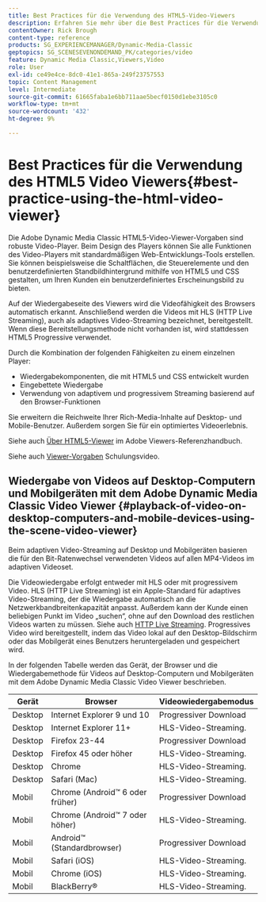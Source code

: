 ```yaml
---
title: Best Practices für die Verwendung des HTML5-Video-Viewers
description: Erfahren Sie mehr über die Best Practices für die Verwendung des HTML5-Video-Viewers.
contentOwner: Rick Brough
content-type: reference
products: SG_EXPERIENCEMANAGER/Dynamic-Media-Classic
geptopics: SG_SCENESEVENONDEMAND_PK/categories/video
feature: Dynamic Media Classic,Viewers,Video
role: User
exl-id: ce49e4ce-8dc0-41e1-865a-249f23757553
topic: Content Management
level: Intermediate
source-git-commit: 61665faba1e6bb711aae5becf0150d1ebe3105c0
workflow-type: tm+mt
source-wordcount: '432'
ht-degree: 9%

---
```


# Best Practices für die Verwendung des HTML5 Video Viewers{#best-practice-using-the-html-video-viewer}

Die Adobe Dynamic Media Classic HTML5-Video-Viewer-Vorgaben sind robuste Video-Player. Beim Design des Players können Sie alle Funktionen des Video-Players mit standardmäßigen Web-Entwicklungs-Tools erstellen. Sie können beispielsweise die Schaltflächen, die Steuerelemente und den benutzerdefinierten Standbildhintergrund mithilfe von HTML5 und CSS gestalten, um Ihren Kunden ein benutzerdefiniertes Erscheinungsbild zu bieten.

Auf der Wiedergabeseite des Viewers wird die Videofähigkeit des Browsers automatisch erkannt. Anschließend werden die Videos mit HLS (HTTP Live Streaming), auch als adaptives Video-Streaming bezeichnet, bereitgestellt. Wenn diese Bereitstellungsmethode nicht vorhanden ist, wird stattdessen HTML5 Progressive verwendet.

Durch die Kombination der folgenden Fähigkeiten zu einem einzelnen Player:

* Wiedergabekomponenten, die mit HTML5 und CSS entwickelt wurden
* Eingebettete Wiedergabe
* Verwendung von adaptivem und progressivem Streaming basierend auf den Browser-Funktionen

Sie erweitern die Reichweite Ihrer Rich-Media-Inhalte auf Desktop- und Mobile-Benutzer. Außerdem sorgen Sie für ein optimiertes Videoerlebnis.

Siehe auch [Über HTML5-Viewer](https://experienceleague.adobe.com/de/docs/dynamic-media-developer-resources/library/viewers-for-aem-assets-only/c-html5-aem-asset-viewers#viewers-for-aem-assets-only) im Adobe Viewers-Referenzhandbuch.

Siehe auch [Viewer-Vorgaben](https://s7d5.scene7.com/s7viewers/html5/VideoViewer.html?videoserverurl=https://s7d5.scene7.com/is/content/&emailurl=https://s7d5.scene7.com/s7/emailFriend&serverUrl=https://s7d5.scene7.com/is/image/&config=Scene7SharedAssets/Universal_HTML5_Video&contenturl=https://s7d5.scene7.com/skins/&asset=S7tutorials/550_viewer-presets_converted%20renamed_Done-AVS) Schulungsvideo.

## Wiedergabe von Videos auf Desktop-Computern und Mobilgeräten mit dem Adobe Dynamic Media Classic Video Viewer {#playback-of-video-on-desktop-computers-and-mobile-devices-using-the-scene-video-viewer}

Beim adaptiven Video-Streaming auf Desktop und Mobilgeräten basieren die für den Bit-Ratenwechsel verwendeten Videos auf allen MP4-Videos im adaptiven Videoset.

Die Videowiedergabe erfolgt entweder mit HLS oder mit progressivem Video. HLS (HTTP Live Streaming) ist ein Apple-Standard für adaptives Video-Streaming, der die Wiedergabe automatisch an die Netzwerkbandbreitenkapazität anpasst. Außerdem kann der Kunde einen beliebigen Punkt im Video „suchen“, ohne auf den Download des restlichen Videos warten zu müssen. Siehe auch [HTTP Live Streaming](https://developer.apple.com/streaming/). Progressives Video wird bereitgestellt, indem das Video lokal auf den Desktop-Bildschirm oder das Mobilgerät eines Benutzers heruntergeladen und gespeichert wird.

In der folgenden Tabelle werden das Gerät, der Browser und die Wiedergabemethode für Videos auf Desktop-Computern und Mobilgeräten mit dem Adobe Dynamic Media Classic Video Viewer beschrieben.

| Gerät | Browser | Videowiedergabemodus |
|--- |--- |--- |
| Desktop | Internet Explorer 9 und 10 | Progressiver Download |
| Desktop | Internet Explorer 11+ | HLS-Video-Streaming. |
| Desktop | Firefox 23-44 | Progressiver Download |
| Desktop | Firefox 45 oder höher | HLS-Video-Streaming. |
| Desktop | Chrome | HLS-Video-Streaming. |
| Desktop | Safari (Mac) | HLS-Video-Streaming. |
| Mobil | Chrome (Android™ 6 oder früher) | Progressiver Download |
| Mobil | Chrome (Android™ 7 oder höher) | HLS-Video-Streaming. |
| Mobil | Android™ (Standardbrowser) | Progressiver Download |
| Mobil | Safari (iOS) | HLS-Video-Streaming. |
| Mobil | Chrome (iOS) | HLS-Video-Streaming. |
| Mobil | BlackBerry® | HLS-Video-Streaming. |

